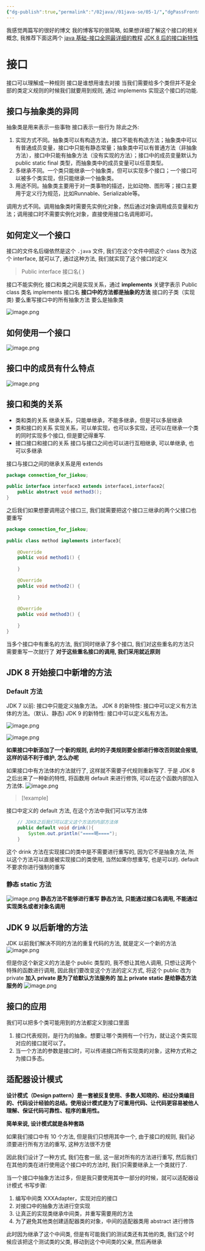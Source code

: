 ```yaml
---
{"dg-publish":true,"permalink":"/02java//01java-se/05-1/","dgPassFrontmatter":true}
---
```


我感觉两篇写的很好的博文
我的博客写的很简略, 如果想详细了解这个接口的相关概念, 我推荐下面这两个
[java 基础-接口全网最详细的教程](https://blog.csdn.net/qq_19782019/article/details/80259836)
[JDK 8 后的接口新特性](https://blog.csdn.net/q908544703/article/details/126413502)

# 接口
接口可以理解成一种规则
接口是谁想用谁去对接
当我们需要给多个类但并不是全部的类定义规则的时候我们就要用到规则, 通过 implements 实现这个接口的功能.
## 接口与抽象类的异同
抽象类是用来表示一些事物
接口表示一些行为
除此之外:
1. 实现方式不同。抽象类可以有构造方法，接口不能有构造方法；抽象类中可以有普通成员变量，接口中只能有静态常量；抽象类中可以有普通方法（非抽象方法），接口中只能有抽象方法（没有实现的方法）；接口中的成员变量默认为 public static final 类型，而抽象类中的成员变量可以任意类型。
2. 多继承不同。一个类只能继承一个抽象类，但可以实现多个接口；一个接口可以被多个类实现，但只能继承一个抽象类。
3. 用途不同。抽象类主要用于对一类事物的描述，比如动物、图形等；接口主要用于定义行为规范，比如Runnable、Serializable等。

调用方式不同。调用抽象类时需要先实例化对象，然后通过对象调用成员变量和方法；调用接口时不需要实例化对象，直接使用接口名调用即可。
## 如何定义一个接口
接口的文件名后缀依然是这个 `.java` 文件, 我们在这个文件中把这个 class 改为这个 interface, 就可以了, 通过这种方法, 我们就实现了这个接口的定义
> Public interface 接口名{ }

接口不能实例化
接口和类之间是实现关系，通过 **implements** 关键字表示
Public class 类名 implements 接口名
**接口中的方法都是抽象的方法**
接口的子类（实现类)
	要么重写接口中的所有抽象方法
	要么是抽象类

![image.png](https://qkh-markdown-1316031240.cos.ap-nanjing.myqcloud.com/obsidian/202304201009472.png)

## 如何使用一个接口

![image.png](https://qkh-markdown-1316031240.cos.ap-nanjing.myqcloud.com/obsidian/202304201024222.png)
## 接口中的成员有什么特点

![image.png](https://qkh-markdown-1316031240.cos.ap-nanjing.myqcloud.com/obsidian/202304201025334.png)


## 接口和类的关系

- 类和类的关系
     继承关系，只能单继承，不能多继承，但是可以多层继承
- 类和接口的关系
     实现关系，可以单实现，也可以多实现，还可以在继承一个类的同时实现多个接口, 但是要记得重写.
- 接口接口和接口的关系
	接口与接口之间也可以进行互相继承, 可以单继承, 也可以多继承

接口与接口之间的继承关系是用 extends
```java
package connection_for_jiekou;  
  
public interface interface3 extends interface1,interface2{  
    public abstract void method3();  
}
```
之后我们如果想要调用这个接口三, 我们就需要把这个接口三继承的两个父接口也要重写
```java
package connection_for_jiekou;  
  
public class method implements interface3{  
  
    @Override  
    public void method1() {  
          
    }  
  
    @Override  
    public void method2() {  
  
    }  
  
    @Override  
    public void method3() {  
  
    }  
}
```
当多个接口中有重名的方法, 我们同时继承了多个接口, 我们对这些重名的方法只需要重写一次就行了
**对于这些重名接口的调用, 我们采用就近原则**

## JDK 8 开始接口中新增的方法
### Default 方法
JDK 7 以前: 接口中只能定义抽象方法。
JDK 8 的新特性: 接口中可以定义有方法体的方法。（默认、静态)
JDK 9 的新特性: 接口中可以定义私有方法。

![image.png](https://qkh-markdown-1316031240.cos.ap-nanjing.myqcloud.com/obsidian/202304201123238.png)

![image.png](https://qkh-markdown-1316031240.cos.ap-nanjing.myqcloud.com/obsidian/202304201123248.png)


**如果接口中新添加了一个新的规则, 此时的子类规则要全部进行修改否则就会报错, 这样的话不利于维护, 怎么办呢**

如果接口中有方法体的方法就行了, 这样就不需要子代规则重新写了.
于是 JDK 8 之后出来了一种新的特性, 将函数用 default 来进行修饰, 可以在这个函数内部加入方法体.
![image.png](https://qkh-markdown-1316031240.cos.ap-nanjing.myqcloud.com/obsidian/202304201210639.png)

>[!example] 

接口中定义的 default 方法, 在这个方法中我们可以写方法体
```java
    // JDK8之后我们可以定义这个方法的内部方法体
    public default void drink(){
        System.out.println("====喝====");
    }
```
这个 drink 方法在实现接口的类中是不需要进行重写的, 因为它不是抽象方法, 所以这个方法可以直接被实现接口的类使用, 当然如果你想重写, 也是可以的.
default 不要求你进行强制的重写
### 静态 static 方法
![image.png](https://qkh-markdown-1316031240.cos.ap-nanjing.myqcloud.com/obsidian/202304201215535.png)
**静态方法不能够进行重写**
**静态方法, 只能通过接口名调用, 不能通过实现类名或者对象名调用**

## JDK 9 以后新增的方法
JDK 以前我们解决不同的方法的重复代码的方法, 就是定义一个新的方法
![image.png](https://qkh-markdown-1316031240.cos.ap-nanjing.myqcloud.com/obsidian/202304201219818.png)

但是你这个新定义的方法是个 public 类型的, 我不想让其他人调用, 只想让这两个特殊的函数进行调用, 因此我们要改变这个方法的定义方式, 将这个 public 改为 private
**加入 private 是为了给默认方法服务的**
**加上 private static 是给静态方法服务的**
![image.png](https://qkh-markdown-1316031240.cos.ap-nanjing.myqcloud.com/obsidian/202304201223298.png)

## 接口的应用
我们可以把多个类可能用到的方法都定义到接口里面
1. 接口代表规则，是行为的抽象。想要让哪个类拥有一个行为，就让这个类实现对应的接口就可以了。
2. 当一个方法的参数是接口时，可以传递接口所有实现类的对象，这种方式称之为接口多态。

## 适配器设计模式

**设计模式（Design pattern）是一套被反复使用、多数人知晓的、经过分类编目的、代码设计经验的总结。使用设计模式是为了可重用代码、让代码更容易被他人理解、保证代码可靠性、程序的重用性。**

**简单来说, 设计模式就是各种套路**

如果我们接口中有 10 个方法, 但是我们只想用其中一个, 由于接口的规则, 我们必须要进行所有方法的重写, 这种方法很不方便

因此我们设计了一种方式, 我们在套一层, 这一层对所有的方法进行重写, 然后我们在其他的类在进行使用这个接口中的方法时, 我们只需要继承上一个类就行了.

当一个接口中抽象方法过多，但是我只要使用其中一部分的时候，就可以适配器设计模式
书写步骤:
1. 编写中间类 XXXAdapter，实现对应的接口
2. 对接口中的抽象方法进行空实现
3. 让真正的实现类继承中间类，并重写需要用的方法
4. 为了避免其他类创建适配器类的对象，中间的适配器类用 abstract 进行修饰

此时因为继承了这个中间类, 但是有可能我们的测试类还有其他的类, 我们这个时候应该把这个测试类的父类, 移动到这个中间类的父亲, 然后再继承
